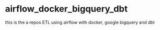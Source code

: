 # airflow_docker_bigquery_dbt
this is the a repos ETL using airflow with docker, google bigquery and dbt
